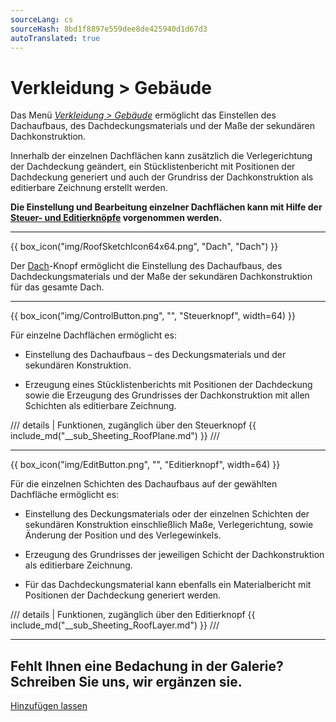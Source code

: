 ```yaml
---
sourceLang: cs
sourceHash: 8bd1f8897e559dee8de425940d1d67d3
autoTranslated: true
---
```


<h1>Verkleidung &gt; Gebäude</h1>

<p>Das Menü <u><i>Verkleidung &gt; Gebäude</i></u> ermöglicht das Einstellen des Dachaufbaus, des Dachdeckungsmaterials und der Maße der sekundären Dachkonstruktion.</p>

<p>Innerhalb der einzelnen Dachflächen kann zusätzlich die Verlegerichtung der Dachdeckung geändert, ein Stücklistenbericht mit Positionen der Dachdeckung generiert und auch der Grundriss der Dachkonstruktion als editierbare Zeichnung erstellt werden.</p>

<p><b>Die Einstellung und Bearbeitung einzelner Dachflächen kann mit Hilfe der <u>Steuer- und Editierknöpfe</u> vorgenommen werden.</b></p>

<hr class="main"> <!-- Haupttrennlinie -->

{{ box_icon("img/RoofSketchIcon64x64.png", "Dach", "Dach") }}

<p>Der <u>Dach</u>-Knopf ermöglicht die Einstellung des Dachaufbaus, des Dachdeckungsmaterials und der Maße der sekundären Dachkonstruktion für das gesamte Dach.</p>

<hr class="main"> <!-- Horizontale Linie als Abschnittstrenner -->

{{ box_icon("img/ControlButton.png", "", "Steuerknopf", width=64) }}

<p>Für einzelne Dachflächen ermöglicht es:</p>

<ul>
  <li><p>Einstellung des Dachaufbaus – des Deckungsmaterials und der sekundären Konstruktion.</p></li>
  <li><p>Erzeugung eines Stücklistenberichts mit Positionen der Dachdeckung sowie die Erzeugung des Grundrisses der Dachkonstruktion mit allen Schichten als editierbare Zeichnung.</p></li>
</ul>

/// details | Funktionen, zugänglich über den Steuerknopf
{{ include_md("__sub_Sheeting_RoofPlane.md") }}
///


<hr class="main"> <!-- Horizontale Linie als Abschnittstrenner -->

{{ box_icon("img/EditButton.png", "", "Editierknopf", width=64) }}

<p>Für die einzelnen Schichten des Dachaufbaus auf der gewählten Dachfläche ermöglicht es:</p>

<ul>
  <li><p>Einstellung des Deckungsmaterials oder der einzelnen Schichten der sekundären Konstruktion einschließlich Maße, Verlegerichtung, sowie Änderung der Position und des Verlegewinkels.</p></li>
  <li><p>Erzeugung des Grundrisses der jeweiligen Schicht der Dachkonstruktion als editierbare Zeichnung.</p></li>
  <li><p>Für das Dachdeckungsmaterial kann ebenfalls ein Materialbericht mit Positionen der Dachdeckung generiert werden.</p></li>
</ul>

/// details | Funktionen, zugänglich über den Editierknopf
{{ include_md("__sub_Sheeting_RoofLayer.md") }}
///


<hr class="main"> <!-- Horizontale Linie als Abschnittstrenner -->

<h2>Fehlt Ihnen eine Bedachung in der Galerie? Schreiben Sie uns, wir ergänzen sie.</h2>
<a href="mailto:jiri.podval@histruct.com?subject=Frage zum HiStruct Gebäude-Konfigurator" class="btn">
  Hinzufügen lassen
</a>

<!-- product: HiStruct Roofs -->